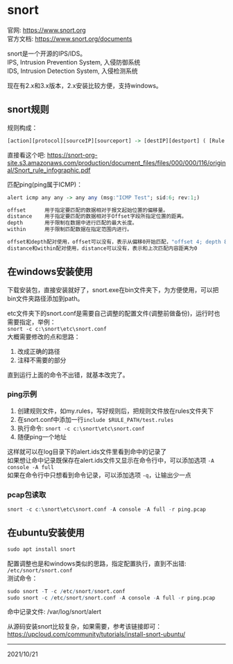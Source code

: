 # snort

官网: https://www.snort.org  
官方文档: https://www.snort.org/documents  

snort是一个开源的IPS/IDS。  
IPS, Intrusion Prevention System, 入侵防御系统  
IDS, Intrusion Detection System, 入侵检测系统  

现在有2.x和3.x版本，2.x安装比较方便，支持windows。  


## snort规则
规则构成：  
```r
[action][protocol][sourceIP][sourceport] -> [destIP][destport] ( [Rule options] )
```
直接看这个吧: https://snort-org-site.s3.amazonaws.com/production/document_files/files/000/000/116/original/Snort_rule_infographic.pdf  

匹配ping(ping属于ICMP)：  
```r
alert icmp any any -> any any (msg:"ICMP Test"; sid:6; rev:1;)
```

```r
offset      用于指定要匹配的数据相对于报文起始位置的偏移量。
distance    用于指定要匹配的数据相对于Offset字段所指定位置的距离。
depth       用于限制在数据中进行匹配的最大长度。
within      用于限制匹配数据在指定范围内进行。

offset和depth配对使用，offset可以没有，表示从偏移0开始匹配，"offset 4; depth 8"表示匹配范围[4,12]的内容
distance和within配对使用，distance可以没有，表示和上次匹配内容距离为0
```


## 在windows安装使用
下载安装包，直接安装就好了，snort.exe在bin文件夹下，为方便使用，可以把bin文件夹路径添加到path。  

etc文件夹下的snort.conf是需要自己调整的配置文件(调整前做备份)，运行时也需要指定，举例：  
`snort -c c:\snort\etc\snort.conf`  
大概需要修改的点和思路：  
1. 改成正确的路径
2. 注释不需要的部分

直到运行上面的命令不出错，就基本改完了。  

### ping示例
1. 创建规则文件，如my.rules，写好规则后，把规则文件放在rules文件夹下  
2. 在snort.conf中添加一行`include $RULE_PATH/test.rules`  
3. 执行命令: `snort -c c:\snort\etc\snort.conf`
4. 随便ping一个地址

这样就可以在log目录下的alert.ids文件里看到命中的记录了  
如果想让命中记录既保存在alert.ids文件又显示在命令行中，可以添加选项 `-A console -A full`  
如果在命令行中只想看到命令记录，可以添加选项 `-q`，让输出少一点  

### pcap包读取  
```r
snort -c c:\snort\etc\snort.conf -A console -A full -r ping.pcap
```


## 在ubuntu安装使用
```r
sudo apt install snort
```

配置调整也是和windows类似的思路，指定配置执行，直到不出错: `/etc/snort/snort.conf`  
测试命令：  
```r
sudo snort -T -c /etc/snort/snort.conf
sudo snort -c /etc/snort/snort.conf -A console -A full -r ping.pcap
```
命中记录文件: /var/log/snort/alert  

从源码安装snort比较复杂，如果需要，参考该链接即可：  
https://upcloud.com/community/tutorials/install-snort-ubuntu/  


---
2021/10/21  
